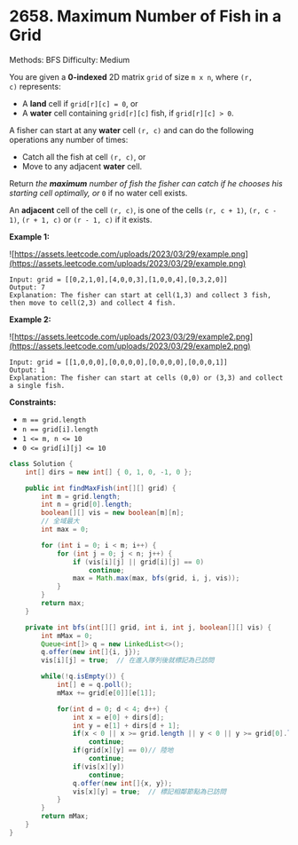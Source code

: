 # 2658. Maximum Number of Fish in a Grid

Methods: BFS
Difficulty: Medium

You are given a **0-indexed** 2D matrix `grid` of size `m x n`, where `(r, c)` represents:

- A **land** cell if `grid[r][c] = 0`, or
- A **water** cell containing `grid[r][c]` fish, if `grid[r][c] > 0`.

A fisher can start at any **water** cell `(r, c)` and can do the following operations any number of times:

- Catch all the fish at cell `(r, c)`, or
- Move to any adjacent **water** cell.

Return *the **maximum** number of fish the fisher can catch if he chooses his starting cell optimally, or* `0` if no water cell exists.

An **adjacent** cell of the cell `(r, c)`, is one of the cells `(r, c + 1)`, `(r, c - 1)`, `(r + 1, c)` or `(r - 1, c)` if it exists.

**Example 1:**

![https://assets.leetcode.com/uploads/2023/03/29/example.png](https://assets.leetcode.com/uploads/2023/03/29/example.png)

```
Input: grid = [[0,2,1,0],[4,0,0,3],[1,0,0,4],[0,3,2,0]]
Output: 7
Explanation: The fisher can start at cell(1,3) and collect 3 fish, then move to cell(2,3) and collect 4 fish.
```

**Example 2:**

![https://assets.leetcode.com/uploads/2023/03/29/example2.png](https://assets.leetcode.com/uploads/2023/03/29/example2.png)

```
Input: grid = [[1,0,0,0],[0,0,0,0],[0,0,0,0],[0,0,0,1]]
Output: 1
Explanation: The fisher can start at cells (0,0) or (3,3) and collect a single fish.
```

**Constraints:**

- `m == grid.length`
- `n == grid[i].length`
- `1 <= m, n <= 10`
- `0 <= grid[i][j] <= 10`

```java
class Solution {
    int[] dirs = new int[] { 0, 1, 0, -1, 0 };

    public int findMaxFish(int[][] grid) {
        int m = grid.length;
        int n = grid[0].length;
        boolean[][] vis = new boolean[m][n];
        // 全域最大
        int max = 0;

        for (int i = 0; i < m; i++) {
            for (int j = 0; j < n; j++) {
                if (vis[i][j] || grid[i][j] == 0)
                    continue;
                max = Math.max(max, bfs(grid, i, j, vis));
            }
        }
        return max;
    }

    private int bfs(int[][] grid, int i, int j, boolean[][] vis) {
        int mMax = 0;
        Queue<int[]> q = new LinkedList<>();
        q.offer(new int[]{i, j});
        vis[i][j] = true;  // 在進入隊列後就標記為已訪問

        while(!q.isEmpty()) {
            int[] e = q.poll();
            mMax += grid[e[0]][e[1]];

            for(int d = 0; d < 4; d++) {
                int x = e[0] + dirs[d];
                int y = e[1] + dirs[d + 1];
                if(x < 0 || x >= grid.length || y < 0 || y >= grid[0].length) // 越界
                    continue;
                if(grid[x][y] == 0)// 陸地
                    continue;
                if(vis[x][y])
                    continue;
                q.offer(new int[]{x, y});
                vis[x][y] = true;  // 標記相鄰節點為已訪問
            }
        }
        return mMax;
    }
}
```